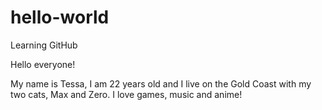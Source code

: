 # hello-world
Learning GitHub

Hello everyone!

My name is Tessa, I am 22 years old and I live on the Gold Coast with my two cats, Max and Zero.
I love games, music and anime!
